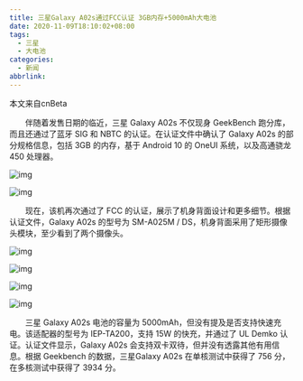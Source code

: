 ```yaml
---
title: 三星Galaxy A02s通过FCC认证 3GB内存+5000mAh大电池
date: 2020-11-09T18:10:02+08:00
tags:
  - 三星
  - 大电池
categories:
  - 新闻
abbrlink:
---
```


本文来自cnBeta

　　伴随着发售日期的临近，三星 Galaxy A02s 不仅现身 GeekBench 跑分库，而且还通过了蓝牙 SIG 和 NBTC 的认证。在认证文件中确认了 Galaxy A02s 的部分规格信息，包括 3GB 的内存，基于 Android 10 的 OneUI 系统，以及高通骁龙 450 处理器。

![img](https://cdn.jsdelivr.net/gh/yakeing/Documentation@main/Hexo/images/4f6c-kcieyvy8000333.jpg)

![img](https://cdn.jsdelivr.net/gh/yakeing/Documentation@main/Hexo/images/3a13-kcieyvy8000393.jpg)

　　现在，该机再次通过了 FCC 的认证，展示了机身背面设计和更多细节。根据认证文件，Galaxy A02s 的型号为 SM-A025M / DS，机身背面采用了矩形摄像头模块，至少看到了两个摄像头。

![img](https://cdn.jsdelivr.net/gh/yakeing/Documentation@main/Hexo/images/2575-kcieyvy8000439.jpg)

![img](https://cdn.jsdelivr.net/gh/yakeing/Documentation@main/Hexo/images/b564-kcieyvy8000489.jpg)

![img](https://cdn.jsdelivr.net/gh/yakeing/Documentation@main/Hexo/images/6d3e-kcieyvy8000522.jpg)

![img](https://cdn.jsdelivr.net/gh/yakeing/Documentation@main/Hexo/images/b601-kcieyvy8000551.jpg)

　　三星 Galaxy A02s 电池的容量为 5000mAh，但没有提及是否支持快速充电。该适配器的型号为 IEP-TA200，支持 15W 的快充，并通过了 UL Demko 认证。认证文件显示，Galaxy A02s 会支持双卡双待，但并没有透露其他有用信息。根据 Geekbench 的数据，三星Galaxy A02s 在单核测试中获得了 756 分，在多核测试中获得了 3934 分。